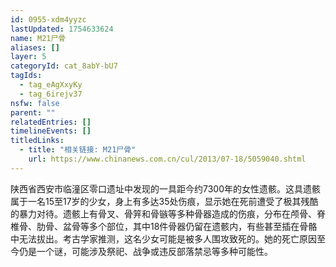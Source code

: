 ```yaml
---
id: 0955-xdm4yyzc
lastUpdated: 1754633624
name: M21尸骨
aliases: []
layer: 5
categoryId: cat_8abY-bU7
tagIds:
  - tag_eAgXxyKy
  - tag_6irejv37
nsfw: false
parent: ""
relatedEntries: []
timelineEvents: []
titledLinks:
  - title: "相关链接: M21尸骨"
    url: https://www.chinanews.com.cn/cul/2013/07-18/5059040.shtml
---
```


陕西省西安市临潼区零口遗址中发现的一具距今约7300年的女性遗骸。这具遗骸属于一名15至17岁的少女，身上有多达35处伤痕，显示她在死前遭受了极其残酷的暴力对待。遗骸上有骨叉、骨笄和骨镞等多种骨器造成的伤痕，分布在颅骨、脊椎骨、肋骨、盆骨等多个部位，其中18件骨器仍留在遗骸内，有些甚至插在骨骼中无法拔出。考古学家推测，这名少女可能是被多人围攻致死的。她的死亡原因至今仍是一个谜，可能涉及祭祀、战争或违反部落禁忌等多种可能性。